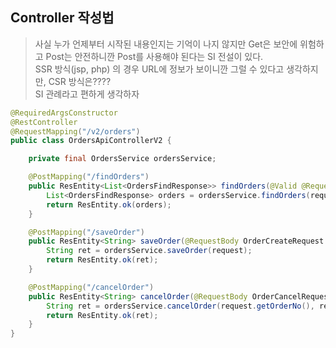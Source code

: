 ## Controller 작성법
> 사실 누가 언제부터 시작된 내용인지는 기억이 나지 않지만 Get은 보안에 위험하고 Post는 안전하니깐 Post를 사용해야 된다는 SI 전설이 있다.   
> SSR 방식(jsp, php) 의 경우 URL에 정보가 보이니깐 그럴 수 있다고 생각하지만, CSR 방식은????  
> SI 관례라고 편하게 생각하자 

```java
@RequiredArgsConstructor
@RestController
@RequestMapping("/v2/orders")
public class OrdersApiControllerV2 {

    private final OrdersService ordersService;

    @PostMapping("/findOrders")
    public ResEntity<List<OrdersFindResponse>> findOrders(@Valid @RequestBody OrdersFindRequest request) {
        List<OrdersFindResponse> orders = ordersService.findOrders(request);
        return ResEntity.ok(orders);
    }

    @PostMapping("/saveOrder")
    public ResEntity<String> saveOrder(@RequestBody OrderCreateRequest request) {
        String ret = ordersService.saveOrder(request);
        return ResEntity.ok(ret);
    }

    @PostMapping("/cancelOrder")
    public ResEntity<String> cancelOrder(@RequestBody OrderCancelRequest request) {
        String ret = ordersService.cancelOrder(request.getOrderNo(), request);
        return ResEntity.ok(ret);
    }
}
```

